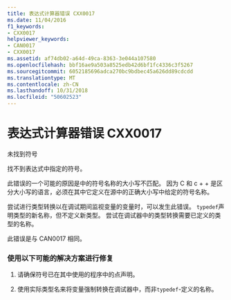 ```yaml
---
title: 表达式计算器错误 CXX0017
ms.date: 11/04/2016
f1_keywords:
- CXX0017
helpviewer_keywords:
- CAN0017
- CXX0017
ms.assetid: af74db02-a64d-49ca-8363-3e044a107580
ms.openlocfilehash: bbf16ae9a503a8525edb42d6bf1fc4336c3f5267
ms.sourcegitcommit: 6052185696adca270bc9bdbec45a626dd89cdcdd
ms.translationtype: MT
ms.contentlocale: zh-CN
ms.lasthandoff: 10/31/2018
ms.locfileid: "50602523"
---
```

# <a name="expression-evaluator-error-cxx0017"></a>表达式计算器错误 CXX0017

未找到符号

找不到表达式中指定的符号。

此错误的一个可能的原因是中的符号名称的大小写不匹配。 因为 C 和 c + + 是区分大小写的语言，必须在其中它定义在源中的正确大小写中给定的符号名称。

尝试进行类型转换以在调试期间监视变量的变量时，可以发生此错误。 `typedef`声明类型的新名称，但不定义新类型。 尝试在调试器中的类型转换需要已定义的类型的名称。

此错误是与 CAN0017 相同。

### <a name="to-fix-by-using-the-following-possible-solutions"></a>使用以下可能的解决方案进行修复

1. 请确保符号已在其中使用的程序中的点声明。

1. 使用实际类型名来将变量强制转换在调试器中，而非`typedef`-定义的名称。